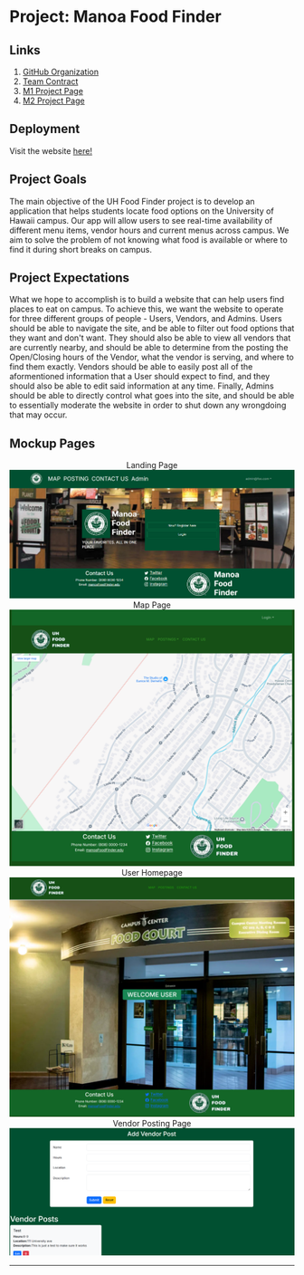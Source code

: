 # Project: Manoa Food Finder

## Links
1. [GitHub Organization](https://github.com/manoa-food-finder)
2. [Team Contract](https://docs.google.com/document/d/1hsP_xAFDBYJTlt6jaIVDKSahPQgqh5Is3safV5Tg37o/edit?tab=t.0)
3. [M1 Project Page](https://github.com/orgs/manoa-food-finder/projects/2)
4. [M2 Project Page](https://github.com/orgs/manoa-food-finder/projects/3)

## Deployment
Visit the website [here!](https://manoa-food-finder-app.vercel.app/)

## Project Goals
The main objective of the UH Food Finder project is to develop an application that helps students locate food options on the University of Hawaii campus. Our app will allow users to see real-time availability of different menu items, vendor hours and current menus across campus. We aim to solve the problem of not knowing what food is available or where to find it during short breaks on campus. 


## Project Expectations
What we hope to accomplish is to build a website that can help users find places to eat on campus. To achieve this, we want the website to operate for three different groups of people - Users, Vendors, and Admins. Users should be able to navigate the site, and be able to filter out food options that they want and don't want. They should also be able to view all vendors that are currently nearby, and should be able to determine from the posting the Open/Closing hours of the Vendor, what the vendor is serving, and where to find them exactly. Vendors should be able to easily post all of the aformentioned information that a User should expect to find, and they should also be able to edit said information at any time. Finally, Admins should be able to directly control what goes into the site, and should be able to essentially moderate the website in order to shut down any wrongdoing that may occur.


## Mockup Pages
<div style="text-align: center;">
Landing Page
</div>
<img src="./images/M1Landing.png" class="img-fluid rounded mx-auto d-block" style="width: 600px;" alt="Home">

<div style="text-align: center;">
Map Page
</div>
<img src="./images/M1Map.png" class="img-fluid rounded mx-auto d-block" style="width: 600px;" alt="Locations">

<div style="text-align: center;">
User Homepage
</div>
<img src="./images/M1UserHome.png" class="img-fluid rounded mx-auto d-block" style="width: 600px;" alt="Footer">

<div style="text-align: center;">
Vendor Posting Page
</div>
<img src="./images/M1VendorPosts.png" class="img-fluid rounded mx-auto d-block" style="width: 600px;" alt="Vendor Info">

---
